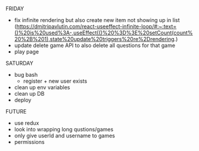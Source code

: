 FRIDAY

- fix infinite rendering but also create new item not showing up in list (https://dmitripavlutin.com/react-useeffect-infinite-loop/#:~:text=()%20is%20used%3A-,useEffect(()%20%3D%3E%20setCount(count%20%2B%201),state%20update%20triggers%20re%2Drendering.)
- update delete game API to also delete all questions for that game
- play page

SATURDAY

- bug bash
  - register + new user exists
- clean up env variables
- clean up DB
- deploy

FUTURE

- use redux
- look into wrapping long qustions/games
- only give userId and username to games
- permissions
